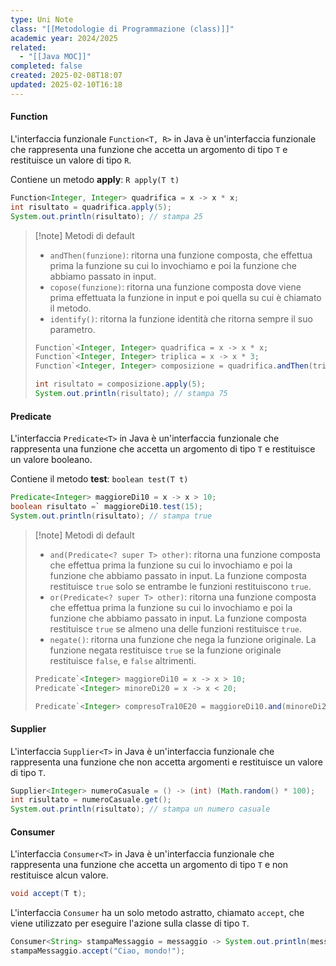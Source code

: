 ```yaml
---
type: Uni Note
class: "[[Metodologie di Programmazione (class)]]"
academic year: 2024/2025
related:
  - "[[Java MOC]]"
completed: false
created: 2025-02-08T18:07
updated: 2025-02-10T16:18
---
```

#### Function

L'interfaccia funzionale `Function<T, R>` in Java è un'interfaccia funzionale che rappresenta una funzione che accetta un argomento di tipo `T` e restituisce un valore di tipo `R`.

Contiene un metodo **apply**: `R apply(T t)`

```java
Function<Integer, Integer> quadrifica = x -> x * x; 
int risultato = quadrifica.apply(5); 
System.out.println(risultato); // stampa 25
```

>[!note] Metodi di default
>
>- `andThen(funzione)`: ritorna una funzione composta, che effettua prima la funzione su cui lo invochiamo e poi la funzione che abbiamo passato in input.
>- `copose(funzione)`: ritorna una funzione composta dove viene prima effettuata la funzione in input e poi quella su cui è chiamato il metodo.
>- `identify()`: ritorna la funzione identità che ritorna sempre il suo parametro.
>  
>```java
>Function`<Integer, Integer> quadrifica = x -> x * x; 
>Function`<Integer, Integer> triplica = x -> x * 3; 
>Function`<Integer, Integer> composizione = quadrifica.andThen(triplica); 
>
>int risultato = composizione.apply(5); 
>System.out.println(risultato); // stampa 75
>```

#### Predicate

L'interfaccia `Predicate<T>` in Java è un'interfaccia funzionale che rappresenta una funzione che accetta un argomento di tipo `T` e restituisce un valore booleano.

Contiene il metodo **test**: `boolean test(T t)`

```java
Predicate<Integer> maggioreDi10 = x -> x > 10; 
boolean risultato =` maggioreDi10.test(15); 
System.out.println(risultato); // stampa true
```

>[!note] Metodi di default
>- `and(Predicate<? super T> other)`: ritorna una funzione composta che effettua prima la funzione su cui lo invochiamo e poi la funzione che abbiamo passato in input. La funzione composta restituisce `true` solo se entrambe le funzioni restituiscono `true`.
>- `or(Predicate<? super T> other)`: ritorna una funzione composta che effettua prima la funzione su cui lo invochiamo e poi la funzione che abbiamo passato in input. La funzione composta restituisce `true` se almeno una delle funzioni restituisce `true`.
>- `negate()`: ritorna una funzione che nega la funzione originale. La funzione negata restituisce `true` se la funzione originale restituisce `false`, e `false` altrimenti.
>  
>  ```java
>  Predicate`<Integer> maggioreDi10 = x -> x > 10; 
>Predicate`<Integer> minoreDi20 = x -> x < 20; 
>
>Predicate`<Integer> compresoTra10E20 = maggioreDi10.and(minoreDi20);
>``` 

#### Supplier

L'interfaccia `Supplier<T>` in Java è un'interfaccia funzionale che rappresenta una funzione che non accetta argomenti e restituisce un valore di tipo `T`.

```java
Supplier<Integer> numeroCasuale = () -> (int) (Math.random() * 100); 
int risultato = numeroCasuale.get(); 
System.out.println(risultato); // stampa un numero casuale
```

#### Consumer

L'interfaccia `Consumer<T>` in Java è un'interfaccia funzionale che rappresenta una funzione che accetta un argomento di tipo `T` e non restituisce alcun valore.

```java
void accept(T t);
```

L'interfaccia `Consumer` ha un solo metodo astratto, chiamato `accept`, che viene utilizzato per eseguire l'azione sulla classe di tipo `T`.

```java
Consumer<String> stampaMessaggio = messaggio -> System.out.println(messaggio); 
stampaMessaggio.accept("Ciao, mondo!");
```